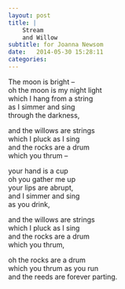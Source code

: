 ```yaml
---
layout: post
title: |
    Stream 
    and Willow
subtitle: for Joanna Newsom
date:   2014-05-30 15:28:11
categories: 
---
```


The moon is bright –  
oh the moon is my night light  
which I hang from a string  
as I simmer and sing  
through the darkness,

and the willows are strings  
which I pluck as I sing  
and the rocks are a drum  
which you thrum – 

your hand is a cup  
oh you gather me up  
your lips are abrupt,  
and I simmer and sing  
as you drink,

and the willows are strings  
which I pluck as I sing  
and the rocks are a drum  
which you thrum,

oh the rocks are a drum  
which you thrum as you run  
and the reeds are forever parting.
